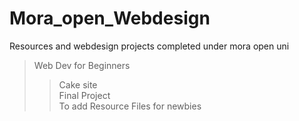 # Mora_open_Webdesign
Resources and  webdesign projects completed under mora open uni
>Web Dev for Beginners
>>Cake site<br>
>>Final Project<br>
>>To add Resource Files for newbies
>

